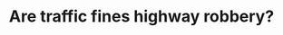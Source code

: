 ---
name: fines
title:  Are traffic fines highway robbery?
external-url: http://code4sa.org/2015/01/08/traffic-fines-highway-robbery.html
image: fines.png
summary: "Speed traps often seem to be engineered to trick drivers instead of aiming to reduce road deaths. Are municipalities cynically using fines as an excuse to raise revenue?"
---